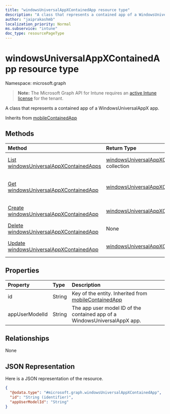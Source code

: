 ```yaml
---
title: "windowsUniversalAppXContainedApp resource type"
description: "A class that represents a contained app of a WindowsUniversalAppX app."
author: "jaiprakashmb"
localization_priority: Normal
ms.subservice: "intune"
doc_type: resourcePageType
---
```


# windowsUniversalAppXContainedApp resource type

Namespace: microsoft.graph

> **Note:** The Microsoft Graph API for Intune requires an [active Intune license](https://go.microsoft.com/fwlink/?linkid=839381) for the tenant.

A class that represents a contained app of a WindowsUniversalAppX app.


Inherits from [mobileContainedApp](../resources/intune-apps-mobilecontainedapp.md)

## Methods
|Method|Return Type|Description|
|:---|:---|:---|
|[List windowsUniversalAppXContainedApps](../api/intune-apps-windowsuniversalappxcontainedapp-list.md)|[windowsUniversalAppXContainedApp](../resources/intune-apps-windowsuniversalappxcontainedapp.md) collection|List properties and relationships of the [windowsUniversalAppXContainedApp](../resources/intune-apps-windowsuniversalappxcontainedapp.md) objects.|
|[Get windowsUniversalAppXContainedApp](../api/intune-apps-windowsuniversalappxcontainedapp-get.md)|[windowsUniversalAppXContainedApp](../resources/intune-apps-windowsuniversalappxcontainedapp.md)|Read properties and relationships of the [windowsUniversalAppXContainedApp](../resources/intune-apps-windowsuniversalappxcontainedapp.md) object.|
|[Create windowsUniversalAppXContainedApp](../api/intune-apps-windowsuniversalappxcontainedapp-create.md)|[windowsUniversalAppXContainedApp](../resources/intune-apps-windowsuniversalappxcontainedapp.md)|Create a new [windowsUniversalAppXContainedApp](../resources/intune-apps-windowsuniversalappxcontainedapp.md) object.|
|[Delete windowsUniversalAppXContainedApp](../api/intune-apps-windowsuniversalappxcontainedapp-delete.md)|None|Deletes a [windowsUniversalAppXContainedApp](../resources/intune-apps-windowsuniversalappxcontainedapp.md).|
|[Update windowsUniversalAppXContainedApp](../api/intune-apps-windowsuniversalappxcontainedapp-update.md)|[windowsUniversalAppXContainedApp](../resources/intune-apps-windowsuniversalappxcontainedapp.md)|Update the properties of a [windowsUniversalAppXContainedApp](../resources/intune-apps-windowsuniversalappxcontainedapp.md) object.|

## Properties
|Property|Type|Description|
|:---|:---|:---|
|id|String|Key of the entity. Inherited from [mobileContainedApp](../resources/intune-apps-mobilecontainedapp.md)|
|appUserModelId|String|The app user model ID of the contained app of a WindowsUniversalAppX app.|

## Relationships
None

## JSON Representation
Here is a JSON representation of the resource.
<!-- {
  "blockType": "resource",
  "keyProperty": "id",
  "@odata.type": "microsoft.graph.windowsUniversalAppXContainedApp"
}
-->
``` json
{
  "@odata.type": "#microsoft.graph.windowsUniversalAppXContainedApp",
  "id": "String (identifier)",
  "appUserModelId": "String"
}
```
